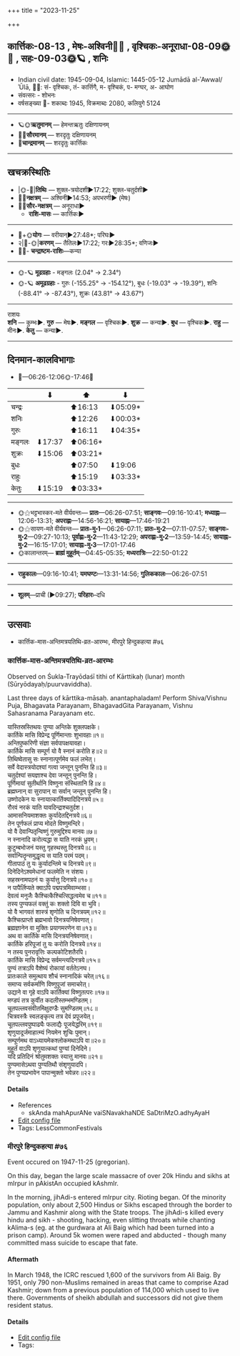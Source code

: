 +++
title = "2023-11-25"

+++
## कार्त्तिकः-08-13  ,  मेषः-अश्विनी🌛🌌  ,  वृश्चिकः-अनूराधा-08-09🌞🌌  ,  सहः-09-03🌞🪐  ,  शनिः
- Indian civil date: 1945-09-04, Islamic: 1445-05-12 Jumādā al-ʾAwwal/ʾŪlā, 🌌🌞: सं- वृश्चिकः, तं- कार्त्तिगै, म- वृश्चिकं, प- मग्घर, अ- आघोण
- संवत्सरः - शोभनः
- वर्षसङ्ख्या 🌛- शकाब्दः 1945, विक्रमाब्दः 2080, कलियुगे 5124
___________________
- 🪐🌞**ऋतुमानम्** — हेमन्तऋतुः दक्षिणायनम्
- 🌌🌞**सौरमानम्** — शरदृतुः दक्षिणायनम्
- 🌛**चान्द्रमानम्** — शरदृतुः कार्त्तिकः
___________________


## खचक्रस्थितिः
- |🌞-🌛|**तिथिः** — शुक्ल-त्रयोदशी►17:22; शुक्ल-चतुर्दशी►  
- 🌌🌛**नक्षत्रम्** — अश्विनी►14:53; अपभरणी► (मेषः)  
- 🌌🌞**सौर-नक्षत्रम्** — अनूराधा►  
  - **राशि-मासः** — कार्त्तिकः► 
___________________
- 🌛+🌞**योगः** — वरीयान्►27:48*; परिघः►  
- २|🌛-🌞|**करणम्** — तैतिलः►17:22; गरः►28:35*; वणिजः►  
- 🌌🌛- **चन्द्राष्टम-राशिः**—कन्या  
___________________
- 🌞-🪐 **मूढग्रहाः** - मङ्गलः (2.04° → 2.34°)
- 🌞-🪐 **अमूढग्रहाः** - गुरुः (-155.25° → -154.12°), बुधः (-19.03° → -19.39°), शनिः (-88.41° → -87.43°), शुक्रः (43.81° → 43.67°)
___________________
राशयः  
**शनि** — कुम्भः►. **गुरु** — मेषः►. **मङ्गल** — वृश्चिकः►. **शुक्र** — कन्या►. **बुध** — वृश्चिकः►. **राहु** — मीनः►. **केतु** — कन्या►. 
___________________


## दिनमान-कालविभागाः
- 🌅—06:26-12:06🌞-17:46🌇  

|      |⬇     |⬆     |⬇     |
|------|-----|-----|------|
|चन्द्रः|     |⬆16:13 |⬇05:09*|
|शनिः   |     |⬆12:26 |⬇00:03*|
|गुरुः  |     |⬆16:11 |⬇04:35*|
|मङ्गलः |⬇17:37 |⬆06:16*|     |
|शुक्रः |⬇15:06 |⬆03:21*|     |
|बुधः   |     |⬆07:50 |⬇19:06 |
|राहुः  |     |⬆15:19 |⬇03:33*|
|केतुः  |⬇15:19 |⬆03:33*|     |
___________________
- 🌞⚝भट्टभास्कर-मते वीर्यवन्तः— **प्रातः**—06:26-07:51; **साङ्गवः**—09:16-10:41; **मध्याह्नः**—12:06-13:31; **अपराह्णः**—14:56-16:21; **सायाह्नः**—17:46-19:21  
- 🌞⚝सायण-मते वीर्यवन्तः— **प्रातः-मु॰1**—06:26-07:11; **प्रातः-मु॰2**—07:11-07:57; **साङ्गवः-मु॰2**—09:27-10:13; **पूर्वाह्णः-मु॰2**—11:43-12:29; **अपराह्णः-मु॰2**—13:59-14:45; **सायाह्नः-मु॰2**—16:15-17:01; **सायाह्नः-मु॰3**—17:01-17:46  
- 🌞कालान्तरम्— **ब्राह्मं मुहूर्तम्**—04:45-05:35; **मध्यरात्रिः**—22:50-01:22  
___________________
- **राहुकालः**—09:16-10:41; **यमघण्टः**—13:31-14:56; **गुलिककालः**—06:26-07:51  
___________________
- **शूलम्**—प्राची (►09:27); **परिहारः**–दधि  
___________________

## उत्सवाः
- कार्त्तिक-मास-अन्तिमत्रयतिथि-व्रत-आरम्भः, मीरपुरे हिन्दुकहत्या #७६
### कार्त्तिक-मास-अन्तिमत्रयतिथि-व्रत-आरम्भः

Observed on Śukla-Trayōdaśī tithi of Kārttikaḥ (lunar) month (Sūryōdayaḥ/puurvaviddha). 

Last three days of kārttika-māsaḥ. anantaphaladam! Perform Shiva/Vishnu Puja, Bhagavata Parayanam, BhagavadGita Parayanam, Vishnu Sahasranama Parayanam etc.

यास्तिस्रस्तिथयः पुण्या अन्तिके शुक्लपक्षके।  
कार्तिके मासि विप्रेन्द्र पूर्णिमान्ताः शुभावहाः॥१॥  
अन्तिपुष्करिणी संज्ञा सर्वपापक्षयावहा।  
कार्तिके मासि सम्पूर्ण यो वै स्नानं करोति ह॥२॥  
तिथिष्वेतासु सः स्नानात्पूर्णमेव फलं लभेत्।  
सर्वे वेदास्त्रयोदश्यां गत्वा जन्तून् पुनन्ति हि॥३॥  
चतुर्दश्यां सयज्ञाश्च देवा जन्तून् पुनन्ति हि।  
पूर्णिमायां सुतीर्थानि विष्णुना संस्थितानि हि॥४॥  
ब्रह्मघ्नान् वा सुरापान् वा सर्वान् जन्तून् पुनन्ति हि।  
उष्णोदकेन यः स्नायात्कार्तिक्यादिदिनत्रये॥५॥  
रौरवं नरकं याति यावदिन्द्राश्चतुर्दश।  
आमासनियमाशक्तः कुर्यादेतद्दिनत्रये॥६॥  
तेन पूर्णफलं प्राप्य मोदते विष्णुमन्दिरे।  
यो वै देवान्पितृन्विष्णुं गुरुमुद्दिश्य मानवः॥७॥  
न स्नानादि करोत्यद्धा स याति नरकं ध्रुवम्।  
कुटुम्बभोजनं यस्तु गृहस्थस्तु दिनत्रये॥८॥  
सर्वान्पितॄन्समुद्धृत्य स याति परमं पदम्।  
गीतापाठं तु यः कुर्यादन्तिमे च दिनत्रये॥९॥  
दिनेदिनेऽश्वमेधानां फलमेति न संशयः।  
सहस्रनामपठनं यः कुर्यात्तु दिनत्रये॥१०॥  
न पापैर्लिप्यते क्वाऽपि पद्मपत्रमिवाम्भसा।  
देवत्वं मनुजैः कैश्चित्कैश्चित्सिद्धत्वमेव च॥११॥  
तस्य पुण्यफलं वक्तुं कः शक्तो दिवि वा भुवि।  
यो वै भागवतं शास्त्रं शृणोति च दिनत्रयम्॥१२॥  
कैश्चित्प्राप्तो ब्रह्मभावो दिनत्रयनिषेवणात्।  
ब्रह्मज्ञानेन वा मुक्तिः प्रयागमरणेन वा॥१३॥  
अथ वा कार्तिके मासि दिनत्रयनिषेवणात्।  
कार्तिके हरिपूजां तु यः करोति दिनत्रये॥१४॥  
न तस्य पुनरावृत्तिः कल्पकोटिशतैरपि।  
कार्तिके मासि विप्रेन्द्र सर्वमन्त्यदिनत्रये॥१५॥  
पुण्यं तत्राऽपि वैशेष्यं रोकायां वर्ततेऽनघ।  
प्रातःकाले समुत्थाय शौचं स्नानादिकं चरेत्॥१६॥  
समाप्य सर्वकर्माणि विष्णुपूजां समाचरेत्।  
उद्याने वा गृहे वाऽपि कार्तिक्यां विष्णुतत्परः॥१७॥  
मण्डपं तत्र कुर्वीत कदलीस्तम्भमण्डितम्।  
चूतपल्लवसंवीतमिक्षुदण्डैः सुमण्डितम्॥१८॥  
चित्रवस्त्रैः स्वलङ्कृत्य तत्र देवं प्रपूजयेत्।  
चूतपल्लवपुष्पाढ्यैः फलाद्यैः पूजयेद्धरिम्॥१९॥  
शृणुयादूर्जमाहात्म्यं नियमेन शुचिः पुमान्।  
सम्पूर्णमथ वाऽध्यायमेकश्लोकमथाऽपि वा॥२०॥  
मुहूर्तं वाऽपि शृणुयात्कथां पुण्यां दिनेदिने।  
यदि प्रतिदिनं श्रोतुमशक्तः स्यात्तु मानवः॥२१॥  
पुण्यमासेऽथवा पुण्यतिथौ संशृणुयादपि।  
तेन पुण्यप्रभावेन पापान्मुक्तो भवेन्नरः॥२२॥



#### Details
- References
  - skAnda mahApurANe vaiSNavakhaNDE SaDtriMzO.adhyAyaH
- [Edit config file](https://github.com/jyotisham/adyatithi/blob/master/general/lunar_month/tithi/08/13/kArttika-mAsa-antimatrayatithi-vrata-ArambhaH.toml)
- Tags: LessCommonFestivals


### मीरपुरे हिन्दुकहत्या #७६

Event occured on 1947-11-25 (gregorian). 

On this day, began the large scale massacre of over 20k Hindu and sikhs at mIrpur in pAkistAn occupied kAshmIr.

In the morning, jihAdi-s entered mIrpur city. Rioting began. Of the minority population, only about 2,500 Hindus or Sikhs escaped through the border to Jammu and Kashmir along with the State troops. The jihAdi-s killed every hindu and sikh - shooting, hacking, even slitting throats while chanting kAlima-s (eg. at the gurdwara at Ali Baig which had been turned into a prison camp). Around 5k women were raped and abducted - though many committed mass suicide to escape that fate. 

#### Aftermath
In March 1948, the ICRC rescued 1,600 of the survivors from Ali Baig. By 1951, only 790 non-Muslims remained in areas that came to comprise Azad Kashmir; down from a previous population of 114,000 which used to live there. Governments of sheikh abdullah and successors did not give them resident status.

#### Details
- [Edit config file](https://github.com/jyotisham/adyatithi/blob/master/mahApuruSha/xatra-later/gregorian/day/11/25/mIrapure_hinduka-hatyA.toml)
- Tags: 


